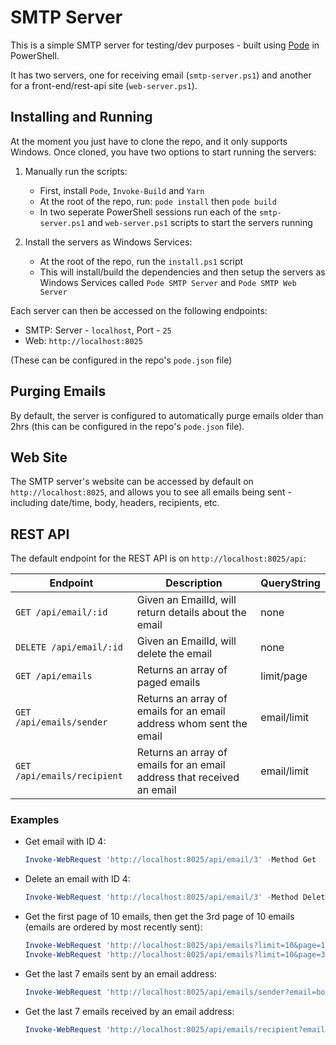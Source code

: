 # SMTP Server

This is a simple SMTP server for testing/dev purposes - built using [Pode](https://badgerati.github.io/Pode/) in PowerShell.

It has two servers, one for receiving email (`smtp-server.ps1`) and another for a front-end/rest-api site (`web-server.ps1`).

## Installing and Running

At the moment you just have to clone the repo, and it only supports Windows. Once cloned, you have two options to start running the servers:

1. Manually run the scripts:
    * First, install `Pode`, `Invoke-Build` and `Yarn`
    * At the root of the repo, run: `pode install` then `pode build`
    * In two seperate PowerShell sessions run each of the `smtp-server.ps1` and `web-server.ps1` scripts to start the servers running

2. Install the servers as Windows Services:
    * At the root of the repo, run the `install.ps1` script
    * This will install/build the dependencies and then setup the servers as Windows Services called `Pode SMTP Server` and `Pode SMTP Web Server`

Each server can then be accessed on the following endpoints:

* SMTP: Server - `localhost`, Port - `25`
* Web: `http://localhost:8025`

(These can be configured in the repo's `pode.json` file)

## Purging Emails

By default, the server is configured to automatically purge emails older than 2hrs (this can be configured in the repo's `pode.json` file).

## Web Site

The SMTP server's website can be accessed by default on `http://localhost:8025`, and allows you to see all emails being sent - including date/time, body, headers, recipients, etc.

## REST API

The default endpoint for the REST API is on `http://localhost:8025/api`:

| Endpoint | Description | QueryString |
| -------- | ----------- | ----------- |
| `GET /api/email/:id` | Given an EmailId, will return details about the email | none |
| `DELETE /api/email/:id` | Given an EmailId, will delete the email | none |
| `GET /api/emails` | Returns an array of paged emails | limit/page |
| `GET /api/emails/sender` | Returns an array of emails for an email address whom sent the email | email/limit |
| `GET /api/emails/recipient` | Returns an array of emails for an email address that received an email | email/limit |

### Examples

* Get email with ID 4:
    ```powershell
    Invoke-WebRequest 'http://localhost:8025/api/email/3' -Method Get
    ```

* Delete an email with ID 4:
    ```powershell
    Invoke-WebRequest 'http://localhost:8025/api/email/3' -Method Delete
    ```

* Get the first page of 10 emails, then get the 3rd page of 10 emails (emails are ordered by most recently sent):
    ```powershell
    Invoke-WebRequest 'http://localhost:8025/api/emails?limit=10&page=1' -Method Get
    Invoke-WebRequest 'http://localhost:8025/api/emails?limit=10&page=3' -Method Get
    ```

* Get the last 7 emails sent by an email address:
    ```powershell
    Invoke-WebRequest 'http://localhost:8025/api/emails/sender?email=bob@test.com&limit=7' -Method Get
    ```

* Get the last 7 emails received by an email address:
    ```powershell
    Invoke-WebRequest 'http://localhost:8025/api/emails/recipient?email=bob@test.com&limit=7' -Method Get
    ```
